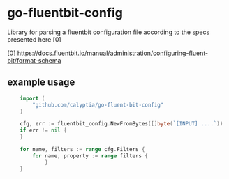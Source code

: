 # go-fluentbit-config

Library for parsing a fluentbit configuration file according to the specs presented here [0]

[0] https://docs.fluentbit.io/manual/administration/configuring-fluent-bit/format-schema

## example usage
```go
    import (
        "github.com/calyptia/go-fluent-bit-config"
    )

    cfg, err := fluentbit_config.NewFromBytes([]byte(`[INPUT] ....`))
    if err != nil {
    }

    for name, filters := range cfg.Filters {
	    for name, property := range filters {
            }
    }   	
```
